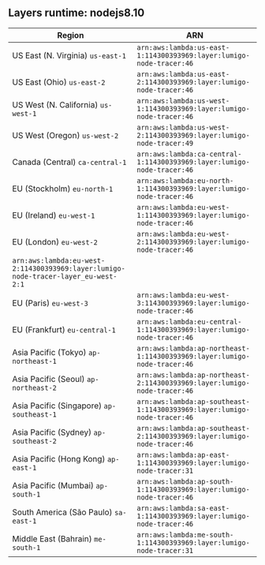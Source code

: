 Layers runtime: nodejs8.10
----
| Region | ARN |
| --- | --- |
|US East (N. Virginia)  `us-east-1`|`arn:aws:lambda:us-east-1:114300393969:layer:lumigo-node-tracer:46`|
|US East (Ohio)  `us-east-2`|`arn:aws:lambda:us-east-2:114300393969:layer:lumigo-node-tracer:46`|
|US West (N. California)  `us-west-1`|`arn:aws:lambda:us-west-1:114300393969:layer:lumigo-node-tracer:46`|
|US West (Oregon)  `us-west-2`|`arn:aws:lambda:us-west-2:114300393969:layer:lumigo-node-tracer:49`|
|Canada (Central)  `ca-central-1`|`arn:aws:lambda:ca-central-1:114300393969:layer:lumigo-node-tracer:46`|
|EU (Stockholm)  `eu-north-1`|`arn:aws:lambda:eu-north-1:114300393969:layer:lumigo-node-tracer:46`|
|EU (Ireland)  `eu-west-1`|`arn:aws:lambda:eu-west-1:114300393969:layer:lumigo-node-tracer:46`|
|EU (London)  `eu-west-2`|`arn:aws:lambda:eu-west-2:114300393969:layer:lumigo-node-tracer:46`|
`arn:aws:lambda:eu-west-2:114300393969:layer:lumigo-node-tracer-layer_eu-west-2:1`|
|EU (Paris)  `eu-west-3`|`arn:aws:lambda:eu-west-3:114300393969:layer:lumigo-node-tracer:46`|
|EU (Frankfurt)  `eu-central-1`|`arn:aws:lambda:eu-central-1:114300393969:layer:lumigo-node-tracer:46`|
|Asia Pacific (Tokyo)  `ap-northeast-1`|`arn:aws:lambda:ap-northeast-1:114300393969:layer:lumigo-node-tracer:46`|
|Asia Pacific (Seoul)  `ap-northeast-2`|`arn:aws:lambda:ap-northeast-2:114300393969:layer:lumigo-node-tracer:46`|
|Asia Pacific (Singapore)  `ap-southeast-1`|`arn:aws:lambda:ap-southeast-1:114300393969:layer:lumigo-node-tracer:46`|
|Asia Pacific (Sydney)  `ap-southeast-2`|`arn:aws:lambda:ap-southeast-2:114300393969:layer:lumigo-node-tracer:46`|
|Asia Pacific (Hong Kong)  `ap-east-1`|`arn:aws:lambda:ap-east-1:114300393969:layer:lumigo-node-tracer:31`|
|Asia Pacific (Mumbai)  `ap-south-1`|`arn:aws:lambda:ap-south-1:114300393969:layer:lumigo-node-tracer:46`|
|South America (São Paulo)  `sa-east-1`|`arn:aws:lambda:sa-east-1:114300393969:layer:lumigo-node-tracer:46`|
|Middle East (Bahrain)  `me-south-1`|`arn:aws:lambda:me-south-1:114300393969:layer:lumigo-node-tracer:31`|
